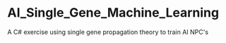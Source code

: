 # AI_Single_Gene_Machine_Learning
A C# exercise using single gene propagation theory to train AI NPC's

